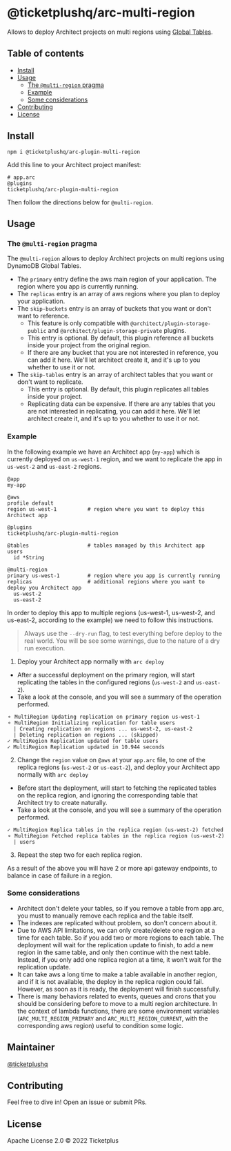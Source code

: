 # @ticketplushq/arc-multi-region

Allows to deploy Architect projects on multi regions using [Global Tables](https://docs.aws.amazon.com/amazondynamodb/latest/developerguide/GlobalTables.html).

## Table of contents

- [Install](#install)
- [Usage](#usage)
  - [The `@multi-region` pragma](#the-multi-region-pragma)
  - [Example](#example)
  - [Some considerations](#some-considerations)
- [Contributing](#contributing)
- [License](#license)

## Install

`npm i @ticketplushq/arc-plugin-multi-region`

Add this line to your Architect project manifest:

```arc
# app.arc
@plugins
ticketplushq/arc-plugin-multi-region
```

Then follow the directions below for `@multi-region`.

## Usage

### The `@multi-region` pragma

The `@multi-region` allows to deploy Architect projects on multi regions using DynamoDB Global Tables.

- The `primary` entry define the aws main region of your application. The region where you app is currently running.
- The `replicas` entry is an array of aws regions where you plan to deploy your application.
- The `skip-buckets` entry is an array of buckets that you want or don't want to reference.
  * This feature is only compatible with `@architect/plugin-storage-public` and `@architect/plugin-storage-private` plugins.
  * This entry is optional. By default, this plugin reference all buckets inside your project from the original region.
  * If there are any bucket that you are not interested in reference, you can add it here. We'll let architect create it, and it's up to you whether to use it or not.
- The `skip-tables` entry is an array of architect tables that you want or don't want to replicate.
  * This entry is optional. By default, this plugin replicates all tables inside your project.
  * Replicating data can be expensive. If there are any tables that you are not interested in replicating, you can add it here.
    We'll let architect create it, and it's up to you whether to use it or not.

### Example

In the following example we have an Architect app (`my-app`) which is currently deployed on `us-west-1` region, and we want to replicate the app in `us-west-2` and `us-east-2` regions.

```arc
@app
my-app

@aws
profile default
region us-west-1          # region where you want to deploy this Architect app

@plugins
ticketplushq/arc-plugin-multi-region

@tables                   # tables managed by this Architect app
users
  id *String

@multi-region
primary us-west-1         # region where you app is currently running
replicas                  # additional regions where you want to deploy you Architect app
  us-west-2
  us-east-2
```

In order to deploy this app to multiple regions (us-west-1, us-west-2, and us-east-2, according to the example) we need to follow this instructions.

> Always use the `--dry-run` flag, to test everything before deploy to the real world. You will be see some warnings, due to the nature of a dry run execution.

1. Deploy your Architect app normally with `arc deploy`
  * After a successful deployment on the primary region, will start replicating the tables in the configured regions (`us-west-2` and `us-east-2`).
  * Take a look at the console, and you will see a summary of the operation performed.
  ```
  ⚬ MultiRegion Updating replication on primary region us-west-1
  ⚬ MultiRegion Initializing replication for table users
    | Creating replication on regions ... us-west-2, us-east-2
    | Deleting replication on regions ... (skipped)
  ✓ MultiRegion Replication updated for table users
  ✓ MultiRegion Replication updated in 10.944 seconds
  ```
2. Change the `region` value on `@aws` at your `app.arc` file, to one of the replica regions (`us-west-2` or `us-east-2`), and deploy your Architect app normally with `arc deploy`
  * Before start the deployment, will start to fetching the replicated tables on the replica region, and ignoring the corresponding table that Architect try to create naturally.
  * Take a look at the console, and you will see a summary of the operation performed.
  ```
  ✓ MultiRegion Replica tables in the replica region (us-west-2) fetched
  ⚬ MultiRegion Fetched replica tables in the replica region (us-west-2)
    | users
  ```
3. Repeat the step two for each replica region.

As a result of the above you will have 2 or more api gateway endpoints, to balance in case of failure in a region.

### Some considerations

* Architect don't delete your tables, so if you remove a table from app.arc, you must to manually remove each replica and the table itself.
* The indexes are replicated without problem, so don't concern about it.
* Due to AWS API limitations, we can only create/delete one region at a time for each table. So if you add two or more regions to each table. The deployment will wait for the replication update to finish, to add a new region in the same table, and only then continue with the next table. Instead, if you only add one replica region at a time, it won't wait for the replication update.
* It can take aws a long time to make a table available in another region, and if it is not available, the deploy in the replica region could fail. However, as soon as it is ready, the deployment will finish successfully.
* There is many behaviors related to events, queues and crons that you should be considering before to move to a multi region architecture.
  In the context of lambda functions, there are some environment variables (`ARC_MULTI_REGION_PRIMARY` and `ARC_MULTI_REGION_CURRENT`, with the corresponding aws region) useful to condition some logic.

## Maintainer

[@ticketplushq](https://github.com/ticketplushq)

## Contributing

Feel free to dive in! Open an issue or submit PRs.

## License

Apache License 2.0 © 2022 Ticketplus
